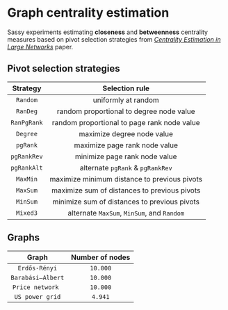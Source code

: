 # Graph centrality estimation
Sassy experiments estimating **closeness** and **betweenness** centrality measures based on pivot selection strategies from *[Centrality Estimation in Large Networks]*  paper.

[Centrality Estimation in Large Networks]: http://algo.uni-konstanz.de/publications/bp-celn-06.pdf

## Pivot selection strategies

| Strategy    | Selection rule                               |
|:-----------:|:--------------------------------------------:|
| `Random`    | uniformly at random                          |
| `RanDeg`    | random proportional to degree node value     |
| `RanPgRank` | random proportional to page rank node value  |
| `Degree`    | maximize degree node value                   |
| `pgRank`    | maximize page rank node value                |
| `pgRankRev` | minimize page rank node value                |
| `pgRankAlt` | alternate `pgRank` & `pgRankRev`             |
| `MaxMin`    | maximize minimum distance to previous pivots |
| `MaxSum`    | maximize sum of distances to previous pivots |
| `MinSum`    | minimize sum of distances to previous pivots |
| `Mixed3`    | alternate `MaxSum`, `MinSum`, and `Random`   |

## Graphs

| Graph                   | Number of nodes |
|:-----------------------:|:---------------:|
| `Erdős-Rényi`           | `10.000`          |
| `Barabási–Albert`       | `10.000`          |
| `Price network `        | `10.000`          |
| `US power grid`         | `4.941`          |
